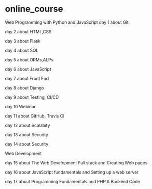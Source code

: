 # online_course
Web Programming with Python and JavaScript
day 1 
about Git

day 2
about HTML,CSS

day 3
about Flask

day 4
about SQL

day 5
about ORMs,ALPs

day 6
about JavaScript

day 7
about Front End

day 8
about Django

day 9 
about Testing, CI/CD

day 10 
Webinar

day 11
about GitHub, Travis CI

day 12
about Scalabity

day 13
about Security

day 14
about Security

Web Development

day 15
about The Web Development Full stack and Creating Web pages

day 16
about JavaScript fundamentals and Setting up a web server

day 17 
about Programming Fundamentals and PHP & Backend Code



